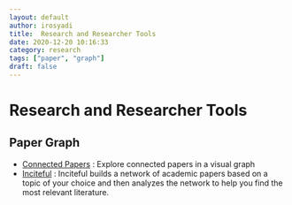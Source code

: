```yaml
---
layout: default
author: irosyadi
title:  Research and Researcher Tools
date: 2020-12-20 10:16:33
category: research
tags: ["paper", "graph"]
draft: false
---
```


# Research and Researcher Tools

## Paper Graph
- [Connected Papers](https://www.connectedpapers.com/) : Explore connected papers in a visual graph
- [Inciteful](https://inciteful.xyz/) : Inciteful builds a network of academic papers based on a topic of your choice and then analyzes the network to help you find the most relevant literature. 

